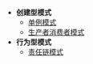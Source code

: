 * **创建型模式**
    * [单例模式](topic/design-pattern/2019/7/article_1/)
    * [生产者消费者模式](topic/design-pattern/2019/7/article_2/)
* **行为型模式**
    * [责任链模式](topic/design-pattern/2019/8/article_1/)